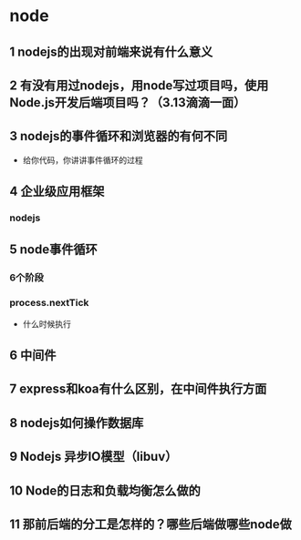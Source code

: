 # node

## 1 nodejs的出现对前端来说有什么意义

## 2 有没有用过nodejs，用node写过项目吗，使用Node.js开发后端项目吗？（3.13滴滴一面）

## 3 nodejs的事件循环和浏览器的有何不同

- 给你代码，你讲讲事件循环的过程

## 4 企业级应用框架

### nodejs

## 5 node事件循环

### 6个阶段

### process.nextTick

- 什么时候执行

## 6 中间件

## 7 express和koa有什么区别，在中间件执行方面

## 8 nodejs如何操作数据库

## 9 Nodejs 异步IO模型（libuv）

## 10 Node的日志和负载均衡怎么做的

## 11 那前后端的分工是怎样的？哪些后端做哪些node做